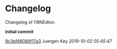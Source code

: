# Changelog

Changelog of I18NEditor.


**initial commit**


[9c3ef48086f17a3](https://github.com/elbosso/i18neditor/commit/9c3ef48086f17a3) Juergen Key *2019-10-02 05:45:47*



